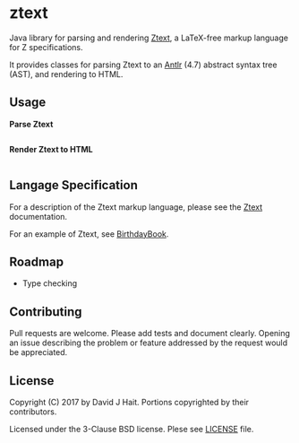 # ztext
Java library for parsing and rendering [Ztext](docs/index.md), a LaTeX-free markup language for Z specifications.

It provides classes for parsing Ztext to an [Antlr](http://www.antlr.org) (4.7) abstract syntax tree (AST), and rendering to HTML.

## Usage

**Parse Ztext**

```Java

```

**Render Ztext to HTML**
```Java

```

## Langage Specification
For a description of the Ztext markup language, please see the [Ztext](docs/index.md) documentation.

For an example of Ztext, see [BirthdayBook](docs/birthday.md).

## Roadmap
* Type checking

## Contributing

Pull requests are welcome. Please add tests and document clearly.  Opening an issue describing the problem or feature addressed by the request would be appreciated.

## License

Copyright (C) 2017 by David J Hait.
Portions copyrighted by their contributors.

Licensed under the 3-Clause BSD license.  Plese see [LICENSE](LICENSE) file.



